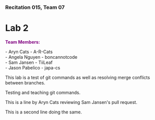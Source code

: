 
<h3 style="margin: 0px 0px 0px 0px;">Recitation 015, Team 07</h3>

# Lab 2


<p style="color:purple; font-weight: bold;">Team Members:</p> 
 - Aryn Cats - A-R-Cats <br>
 - Angela Nguyen - boncannotcode <br>
 - Sam Jansen - TiiLeaf <br>
 - Jason Pabelico - japa-cs <br>
 

This lab is a test of git commands as well as resolving merge conflicts between branches.

Testing and teaching git commands.

This is a line by Aryn Cats reviewing Sam Jansen's pull request.

This is a second line doing the same.
